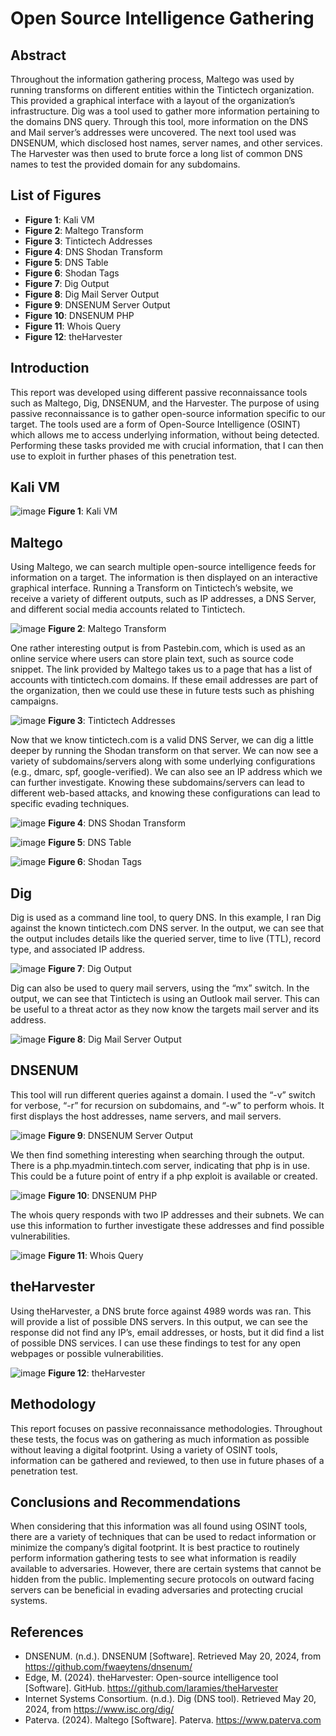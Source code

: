 # Open Source Intelligence Gathering

## Abstract
Throughout the information gathering process, Maltego was used by running transforms on different entities within the Tintictech organization. This provided a graphical interface with a layout of the organization’s infrastructure. Dig was a tool used to gather more information pertaining to the domains DNS query. Through this tool, more information on the DNS and Mail server’s addresses were uncovered. The next tool used was DNSENUM, which disclosed host names, server names, and other services. The Harvester was then used to brute force a long list of common DNS names to test the provided domain for any subdomains.

## List of Figures
- **Figure 1**: Kali VM
- **Figure 2**: Maltego Transform
- **Figure 3**: Tintictech Addresses
- **Figure 4**: DNS Shodan Transform
- **Figure 5**: DNS Table
- **Figure 6**: Shodan Tags
- **Figure 7**: Dig Output
- **Figure 8**: Dig Mail Server Output
- **Figure 9**: DNSENUM Server Output
- **Figure 10**: DNSENUM PHP
- **Figure 11**: Whois Query
- **Figure 12**: theHarvester

## Introduction
This report was developed using different passive reconnaissance tools such as Maltego, Dig, DNSENUM, and the Harvester. The purpose of using passive reconnaissance is to gather open-source information specific to our target. The tools used are a form of Open-Source Intelligence (OSINT) which allows me to access underlying information, without being detected. Performing these tasks provided me with crucial information, that I can then use to exploit in further phases of this penetration test.

## Kali VM

![image](https://github.com/user-attachments/assets/2692ee93-499a-494d-bcc3-f827227c0da1)
**Figure 1**: Kali VM


## Maltego
Using Maltego, we can search multiple open-source intelligence feeds for information on a target. The information is then displayed on an interactive graphical interface. Running a Transform on Tintictech’s website, we receive a variety of different outputs, such as IP addresses, a DNS Server, and different social media accounts related to Tintictech.

![image](https://github.com/user-attachments/assets/26e4cbef-c7ec-4227-8a02-ce165aa714ab)
**Figure 2**: Maltego Transform


One rather interesting output is from Pastebin.com, which is used as an online service where users can store plain text, such as source code snippet. The link provided by Maltego takes us to a page that has a list of accounts with tintictech.com domains. If these email addresses are part of the organization, then we could use these in future tests such as phishing campaigns.

![image](https://github.com/user-attachments/assets/ad21a25d-dcca-41ac-b015-7a3960ac526a)
**Figure 3**: Tintictech Addresses


Now that we know tintictech.com is a valid DNS Server, we can dig a little deeper by running the Shodan transform on that server. We can now see a variety of subdomains/servers along with some underlying configurations (e.g., dmarc, spf, google-verified). We can also see an IP address which we can further investigate. Knowing these subdomains/servers can lead to different web-based attacks, and knowing these configurations can lead to specific evading techniques.

![image](https://github.com/user-attachments/assets/b2fab590-b60b-4ed9-910c-082090e2602b)
**Figure 4**: DNS Shodan Transform

![image](https://github.com/user-attachments/assets/c30c858f-b058-4a12-b4b1-e92eb28b96c5)
**Figure 5**: DNS Table

![image](https://github.com/user-attachments/assets/e16a631f-16dc-4f54-9fed-f2f697dcd7a6)
**Figure 6**: Shodan Tags


## Dig
Dig is used as a command line tool, to query DNS. In this example, I ran Dig against the known tintictech.com DNS server. In the output, we can see that the output includes details like the queried server, time to live (TTL), record type, and associated IP address.

![image](https://github.com/user-attachments/assets/5d770eb9-b394-41d4-803d-1d57b71b91e4)
**Figure 7**: Dig Output


Dig can also be used to query mail servers, using the “mx” switch. In the output, we can see that Tintictech is using an Outlook mail server. This can be useful to a threat actor as they now know the targets mail server and its address.

![image](https://github.com/user-attachments/assets/7862f48c-ff0f-4109-84b3-e64da818d52b)
**Figure 8**: Dig Mail Server Output


## DNSENUM
This tool will run different queries against a domain. I used the “-v” switch for verbose, “-r” for recursion on subdomains, and “-w” to perform whois. It first displays the host addresses, name servers, and mail servers.

![image](https://github.com/user-attachments/assets/cae6d8b1-22de-49f9-9acd-7a5c10ae6da0)
**Figure 9**: DNSENUM Server Output


We then find something interesting when searching through the output. There is a php.myadmin.tintech.com server, indicating that php is in use. This could be a future point of entry if a php exploit is available or created.

![image](https://github.com/user-attachments/assets/93bc2428-28a5-45c3-82e4-4eb789adbbfd)
**Figure 10**: DNSENUM PHP


The whois query responds with two IP addresses and their subnets. We can use this information to further investigate these addresses and find possible vulnerabilities.

![image](https://github.com/user-attachments/assets/dd0d7493-c090-4320-80b8-a6940e38c0b6)
**Figure 11**: Whois Query


## theHarvester
Using theHarvester, a DNS brute force against 4989 words was ran. This will provide a list of possible DNS servers. In this output, we can see the response did not find any IP’s, email addresses, or hosts, but it did find a list of possible DNS services. I can use these findings to test for any open webpages or possible vulnerabilities.

![image](https://github.com/user-attachments/assets/ae7e2d0c-802d-4ee2-9e59-db0d8152bf13)
**Figure 12**: theHarvester


## Methodology
This report focuses on passive reconnaissance methodologies. Throughout these tests, the focus was on gathering as much information as possible without leaving a digital footprint. Using a variety of OSINT tools, information can be gathered and reviewed, to then use in future phases of a penetration test.


## Conclusions and Recommendations
When considering that this information was all found using OSINT tools, there are a variety of techniques that can be used to redact information or minimize the company’s digital footprint. It is best practice to routinely perform information gathering tests to see what information is readily available to adversaries. However, there are certain systems that cannot be hidden from the public. Implementing secure protocols on outward facing servers can be beneficial in evading adversaries and protecting crucial systems.


## References
- DNSENUM. (n.d.). DNSENUM [Software]. Retrieved May 20, 2024, from https://github.com/fwaeytens/dnsenum/
- Edge, M. (2024). theHarvester: Open-source intelligence tool [Software]. GitHub. https://github.com/laramies/theHarvester
- Internet Systems Consortium. (n.d.). Dig (DNS tool). Retrieved May 20, 2024, from https://www.isc.org/dig/
- Paterva. (2024). Maltego [Software]. Paterva. https://www.paterva.com
